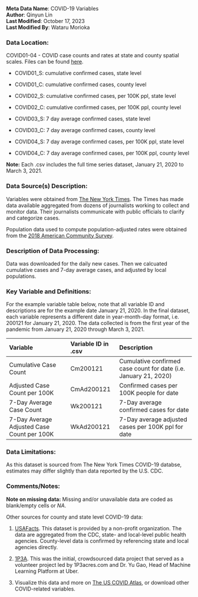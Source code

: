 **Meta Data Name**: COVID-19 Variables  
**Author**: Qinyun Lin  
**Last Modified**: October 17, 2023  
**Last Modified By**: Wataru Morioka
 

### Data Location: 
COVID01-04 - COVID case counts and rates at state and county spatial scales. Files can be found [here](/data_final/).

* COVID01_S: cumulative confirmed cases, state level
* COVID01_C: cumulative confirmed cases, county level
  
* COVID02_S: cumulative confirmed cases, per 100K ppl, state level
* COVID02_C: cumulative confirmed cases, per 100K ppl, county level
  
* COVID03_S: 7 day average confirmed cases, state level
* COVID03_C: 7 day average confirmed cases, county level
  
* COVID04_S: 7 day average confirmed cases, per 100K ppl, state level
* COVID04_C: 7 day average confirmed cases, per 100K ppl, county level

**Note:** Each .csv includes the full time series dataset, January 21, 2020 to March 3, 2021.

### Data Source(s) Description:  

Variables were obtained from [The New York Times](https://github.com/nytimes/covid-19-data). The Times has made data available aggregated from dozens of journalists working to collect and monitor data. Their journalists communicate with public officials to clarify and categorize cases.

Population data used to compute population-adjusted rates were obtained from the [2018 American Community Survey](https://data.census.gov/). 

### Description of Data Processing: 

Data was downloaded for the daily new cases. Then we calcuated cumulative cases and 7-day average cases, and adjusted by local populations. 

### Key Variable and Definitions:

For the example variable table below, note that all variable ID and descriptions are for the example date January 21, 2020. In the final dataset, each variable represents a different date in year-month-day format, i.e. 200121 for January 21, 2020. The data collected is from the first year of the pandemic from January 21, 2020 through March 3, 2021. 

| Variable | Variable ID in .csv | Description |
|:---------|:-------------|:-------------|
| Cumulative Case Count | Cm200121 | Cumulative confirmed case count for date (i.e. January 21, 2020) |
| Adjusted Case Count per 100K | CmAd200121 | Confirmed cases per 100K people for date |
| 7-Day Average Case Count | Wk200121 | 7-Day average confirmed cases for date |
| 7-Day Average Adjusted Case Count per 100K | WkAd200121 | 7-Day average adjusted cases per 100K ppl for date |

### Data Limitations:
As this dataset is sourced from The New York Times COVID-19 databse, estimates may differ slightly than data reported by the U.S. CDC.

### Comments/Notes:
**Note on missing data:** Missing and/or unavailable data are coded as blank/empty cells or _NA_.

Other sources for county and state level COVID-19 data: 

1. [USAFacts](https://usafacts.org/visualizations/coronavirus-covid-19-spread-map/?utm_source=MailChimp&utm_campaign=census-covid2). This dataset is provided by a non-profit organization. The data are aggregated from the CDC, state- and local-level public health agencies. County-level data is confirmed by referencing state and local agencies directly.

2. [1P3A](https://coronavirus.1point3acres.com/en). This was the initial, crowdsourced data project that served as a volunteer project led by 1P3acres.com and Dr. Yu Gao, Head of Machine Learning Platform at Uber. 

3. Visualize this data and more on [The US COVID Atlas](https://theuscovidatlas.org/data), or download other COVID-related variables. 
